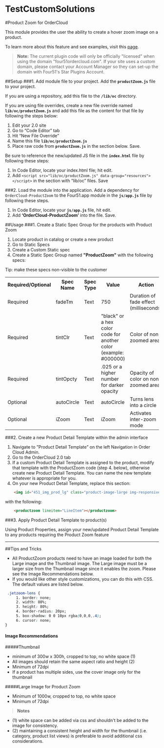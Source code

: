 # TestCustomSolutions
#Product Zoom for OrderCloud 

This module provides the user the ability to create a hover zoom image on a product. 

To learn more about this feature and see examples, visit this [page](https://volition.four51ordercloud.com/store/product/ProductZoom#example). 

>**Note:** The current plugin code will only be officially "licensed" when using the domain "four51ordercloud.com".  If your site uses a custom domain, please contact your Account Manager so they can set-up the domain with Four51's Star Plugins Account.

##Setup
###1. Add module file to your project.
Add the **`productZoom.js`** file to your project.

If you are using a repository, add this file to the **`/lib/oc`** directory.

If you are using file overrides, create a new file override named **`lib/oc/productZoom.js`** and add this file as the content for that file by following the steps below: 

 1. Edit your 2.0 site
 2. Go to “Code Editor” tab
 3. Hit “New File Override”
 4. Name this file **`lib/oc/productZoom.js`**
 5. Place raw code from **`productZoom.js`**  in the section below. Save.

Be sure to reference the new/updated JS file in the **`index.html`** file by following these steps: 

1. In Code Editor, locate your index.html file; hit edit. 
2. Add `<script src="lib/oc/productZoom.js" data-group="resources"></script>` in the section with “lib/oc” files. Save


###2. Load the module into the application.
Add a dependency for `OrderCloud-ProductZoom` to the Four51.app module in the **`js/app.js`** file by following these steps. 

 1. In Code Editor, locate your **`js/app.js`** file, hit edit. 
 2.  Add **‘OrderCloud-ProductZoom’** into the file. Save.

##Usage
###1. Create a Static Spec Group for the products with Product Zoom

 1. Locate product in catalog or create a new product 
 2. Go to Static Specs
 3. Create a Custom Static spec
 4. Create a Static Spec Group named **"ProductZoom"** with the following specs:

Tip: make these specs non-visible to the customer

<table>
  <tr>
    <th>Required/Optional</th>
    <th>Spec Name</th>
    <th>Spec Type</th>
    <th>Value</th>
    <th>Action</th>
  </tr>
  <tr>
    <td>Required</td>
    <td>fadeTm</td>
    <td>Text</td>
    <td>750</td>
    <td>Duration of fade effect (milliseconds)</td>
  </tr>
  <tr>
    <td>Required</td>
    <td>tintClr</td>
    <td>Text</td>
    <td>"black" or a hex color code for another color (example: #000000)</td>
    <td>Color of non-zoomed area</td>
  </tr>
  <tr>
    <td>Required</td>
    <td>tintOpcty</td>
    <td>Text</td>
    <td>.025 or a higher number for darker opacity</td>
    <td>Opacity of color on non-zoomed area</td>
  </tr>
  <tr>
    <td>Optional</td>
    <td>autoCircle</td>
    <td>Text</td>
    <td>autoCircle</td>
    <td>Turns lens into a circle</td>
  </tr>
  <tr>
    <td>Optional</td>
    <td>iZoom</td>
    <td>Text</td>
    <td>iZoom</td>
    <td>Activates inter-zoom mode</td>
  </tr>
</table>

###2. Create a new Product Detail Template within the admin interface

 1. Navigate to ”Product Detail Template” on the left Navigation in
    Order Cloud Admin. 
 2. Go to the OrderCloud 2.0 tab
 3. If a custom Product Detail Template is assigned to the product, modify that template
    with the ProductZoom code (step 4. below), otherwise create new
    Product Detail Template. You can name the new template whatever is
    appropriate for you.
 4. On your new Product Detail Template, replace this section:

```html
    <img id="451_img_prod_lg" class="product-image-large img-responsive" ng-src="{{LineItem.Variant.PreviewUrl || LineItem.Variant.LargeImageUrl || LineItem.Product.LargeImageUrl}}" imageonload />
```

with the following:

```html
    <productzoom lineitem="LineItem"></productzoom>
```

###3. Apply Product Detail Template to product(s)

Using Product Properties, assign your new/updated Product Detail Template to any products requiring the Product Zoom feature

***
##Tips and Tricks 

 * All ProductZoom products need to have an image loaded for both the Large image and the Thumbnail image. The Large image must be a larger size from the Thumbnail image since it enables the zoom. Please see the Image Recommendations below. 
 * If you would like other style customizations, you can do this with CSS.  The default values are listed below. 
 
```css
 .jetzoom-lens {
	 1. border: none;
	 2. width: 80%;
	 3. height: 80%;
	 4. border-radius: 20px;
	 5. box-shadow: 0 0 10px rgba(0,0,0,.4);
	 6. cursor: none;
}
```

#### Image Recommendations
#####Thumbnail
* minimum of 300w x 300h, cropped to top, no white space (1)
* All images should retain the same aspect ratio and height (2)
* Minimum of 72dpi
* If a product has multiple sides, use the cover image only for the thumbnail

#####Large Image for Product Zoom
* Minimum of 1000w, cropped to top, no white space
* Minimum of 72dpi

>**Notes**
* (1) white space can be added via css and shouldn't be added to the image for consistency. 
* (2) maintaining a consistent height and width for the thumbnail (i.e. category, product list views) is preferable to avoid additional css considerations. 



